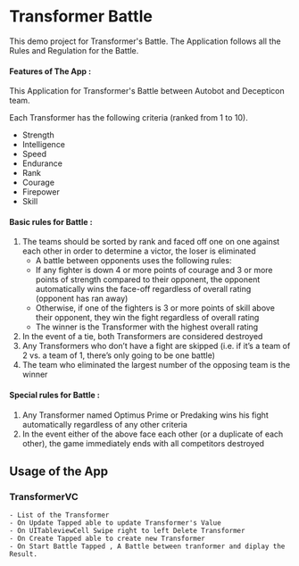 # Transformer Battle

This demo project for Transformer's Battle. The Application follows all the Rules and Regulation for the Battle. 

#### Features of The App :
This Application for Transformer's Battle between Autobot and Decepticon team.

Each Transformer has the following criteria (ranked from 1 to 10).
- Strength
- Intelligence
- Speed
- Endurance
- Rank
- Courage
- Firepower
- Skill

#### Basic rules for Battle :
1. The teams should be sorted by rank and faced off one on one against each other in order to
determine a victor, the loser is eliminated
    - A battle between opponents uses the following rules:
    - If any fighter is down 4 or more points of courage and 3 or more points of strength compared to their opponent, the opponent automatically wins the face-off regardless of overall rating (opponent has ran away)
    - Otherwise, if one of the fighters is 3 or more points of skill above their opponent, they win the fight regardless of overall rating
    - The winner is the Transformer with the highest overall rating
2. In the event of a tie, both Transformers are considered destroyed
3. Any Transformers who don’t have a fight are skipped (i.e. if it’s a team of 2 vs. a team of 1,
there’s only going to be one battle)
4. The team who eliminated the largest number of the opposing team is the winner

#### Special rules for Battle :
1. Any Transformer named Optimus Prime or Predaking wins his fight automatically regardless of any other criteria
2. In the event either of the above face each other (or a duplicate of each other), the game immediately ends with all competitors destroyed


## Usage of the App

### TransformerVC
    - List of the Transformer
    - On Update Tapped able to update Transformer's Value
    - On UITableviewCell Swipe right to left Delete Transformer
    - On Create Tapped able to create new Transformer
    - On Start Battle Tapped , A Battle between tranformer and diplay the Result.
